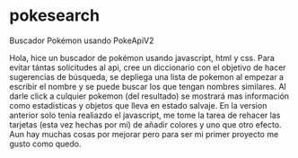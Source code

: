 # pokesearch
Buscador Pokémon usando PokeApiV2  

Hola, hice un buscador de pokémon usando javascript, html y css. Para evitar tántas solicitudes al api, cree un diccionario con el objetivo de hacer sugerencias de búsqueda, se depliega una lista de pokemon al empezar a escribir el nombre y se puede buscar los que tengan nombres similares. Al darle click a culquier pokemon (del resultado) se mostrará mas información como estadisticas y objetos que lleva en estado salvaje. En la version anterior solo tenia realiazdo el javascript, me tome la tarea de rehacer las tarjetas (esta vez hechas por mi) de añadir colores y uno que otro efecto. Aun hay muchas cosas por mejorar pero para ser mi primer proyecto me gusto como quedo.
